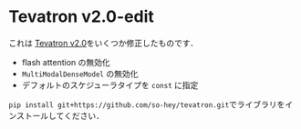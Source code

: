 # Tevatron v2.0-edit

これは [Tevatron v2.0](https://github.com/texttron/tevatron)をいくつか修正したものです．

- flash attention の無効化
- `MultiModalDenseModel` の無効化
- デフォルトのスケジューラタイプを `const` に指定

`pip install git+https://github.com/so-hey/tevatron.git`でライブラリをインストールしてください．
